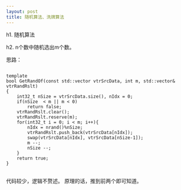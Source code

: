 ```yaml
---
layout: post
title: 随机算法、洗牌算法
---
```


h1. 随机算法

h2. n个数中随机选出m个数。

思路：
<pre>
<code>
template<class T>
bool GetRandOf(const std::vector<T> vtrSrcData, int m, std::vector<T>& vtrRandRslt)
{
    int32_t nSize = vtrSrcData.size(), nIdx = 0;
    if(nSize  < m || m < 0)
        return false;
    vtrRandRslt.clear();
    vtrRandRslt.reserve(m);
    for(int32_t i = 0; i < m; i++){
        nIdx = nrand()%nSize;
        vtrRandRslt.push_back(vtrSrcData[nIdx]);
        swap(vtrSrcData[nIdx], vtrSrcData[nSize-1]);
        m --;
        nSize --;
    }
    return true;
}
</code>
</pre>
代码较少，逻辑不赘述。
原理的话，推到前两个即可知道。

